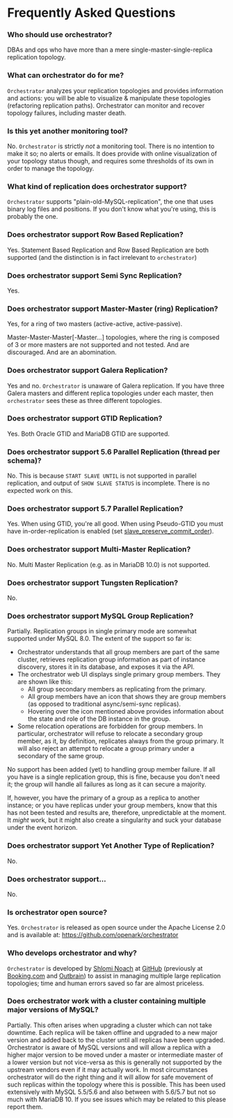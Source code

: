 # Frequently Asked Questions

### Who should use orchestrator?

DBAs and ops who have more than a mere single-master-single-replica replication topology.

### What can orchestrator do for me?

`Orchestrator` analyzes your replication topologies and provides information and actions: you will be able to visualize & manipulate these topologies (refactoring replication paths). Orchestrator can monitor and recover topology failures, including master death.

### Is this yet another monitoring tool?

No. `Orchestrator` is strictly _not_ a monitoring tool. There is no intention to make it so; no alerts or emails. It does provide with online visualization of your topology status though, and requires some thresholds of its own in order to manage the topology.

### What kind of replication does orchestrator support?

`Orchestrator` supports "plain-old-MySQL-replication", the one that uses binary log files and positions.
If you don't know what you're using, this is probably the one. 

### Does orchestrator support Row Based Replication?

Yes. Statement Based Replication and Row Based Replication are both supported (and the distinction
is in fact irrelevant to `orchestrator`)

### Does orchestrator support Semi Sync Replication?

Yes.

### Does orchestrator support Master-Master (ring) Replication?

Yes, for a ring of two masters (active-active, active-passive).

Master-Master-Master[-Master...] topologies, where the ring is composed of 3 or more masters are not supported and not tested.
And are discouraged. And are an abomination.

### Does orchestrator support Galera Replication?

Yes and no. `Orchestrator` is unaware of Galera replication. If you have three Galera masters and different replica topologies under each master,
then `orchestrator` sees these as three different topologies.

### Does orchestrator support GTID Replication?

Yes. Both Oracle GTID and MariaDB GTID are supported.

### Does orchestrator support 5.6 Parallel Replication (thread per schema)?

No. This is because `START SLAVE UNTIL` is not supported in parallel replication, and output of `SHOW SLAVE STATUS` is incomplete.
There is no expected work on this.

### Does orchestrator support 5.7 Parallel Replication?

Yes. When using GTID, you're all good.
When using Pseudo-GTID you must have in-order-replication is enabled (set [slave_preserve_commit_order](http://dev.mysql.com/doc/refman/5.7/en/replication-options-slave.html#sysvar_slave_preserve_commit_order)). 

### Does orchestrator support Multi-Master Replication?

No. Multi Master Replication (e.g. as in MariaDB 10.0) is not supported.

### Does orchestrator support Tungsten Replication?

No.

### Does orchestrator support MySQL Group Replication?

Partially. Replication groups in single primary mode are somewhat supported under MySQL 8.0. The extent of the support 
so far is:

* Orchestrator understands that all group members are part of the same cluster, retrieves replication group information
  as part of instance discovery, stores it in its database, and exposes it via the API.
* The orchestrator web UI displays single primary group members. They are shown like this:
    * All group secondary members as replicating from the primary.
    * All group members have an icon that shows they are group members (as opposed to traditional async/semi-sync 
      replicas).
    * Hovering over the icon mentioned above provides information about the state and role of the DB instance in the
      group.
* Some relocation operations are forbidden for group members. In particular, orchestrator will refuse to relocate a 
  secondary group member, as it, by definition, replicates always from the group primary. It will also reject an attempt
  to relocate a group primary under a secondary of the same group.

No support has been added (yet) to handling group member failure. If all you have is a single replication group, this is
fine, because you don't need it; the group will handle all failures as long as it can secure a majority.

If, however, you have the primary of a group as a replica to another instance; or you have replicas under your group
members, know that this has not been tested and results are, therefore, unpredictable at the moment. It *might* work,
but it might also create a singularity and suck your database under the event horizon.

### Does orchestrator support Yet Another Type of Replication?

No.

### Does orchestrator support...

No.

### Is orchestrator open source?

Yes. `Orchestrator` is released as open source under the Apache License 2.0 and is available at: https://github.com/openark/orchestrator

### Who develops orchestrator and why?

`Orchestrator` is developed by [Shlomi Noach](https://github.com/shlomi-noach) at [GitHub](http://github.com) (previously at [Booking.com](http://booking.com) and [Outbrain](http://outbrain.com)) to assist in managing multiple large replication topologies; time and human errors saved so far are almost priceless.

### Does orchestrator work with a cluster containing multiple major versions of MySQL?

Partially. This often arises when upgrading a cluster which can not
take downtime. Each replica will be taken offline and upgraded to
a new major version and added back to the cluster until all replicas
have been upgraded. Orchestrator is aware of MySQL versions and
will allow a replica with a higher major version to be moved under
a master or intermediate master of a lower version but not vice-versa
as this is generally not supported by the upstream vendors even if
it may actually work.  In most circumstances orchestrator will do
the right thing and it will allow for safe movement of such replicas
within the topology where this is possible. This has been used
extensively with MySQL 5.5/5.6 and also between with 5.6/5.7 but
not so much with MariaDB 10.  If you see issues which may be related
to this please report them.
